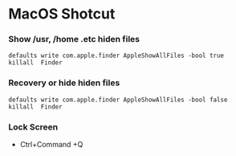 # MacOS Shotcut

### Show /usr, /home .etc hiden files

```
defaults write com.apple.finder AppleShowAllFiles -bool true
killall  Finder
```

### Recovery or hide hiden files

```
defaults write com.apple.finder AppleShowAllFiles -bool false
killall  Finder

```

### Lock Screen

- Ctrl+Command +Q
